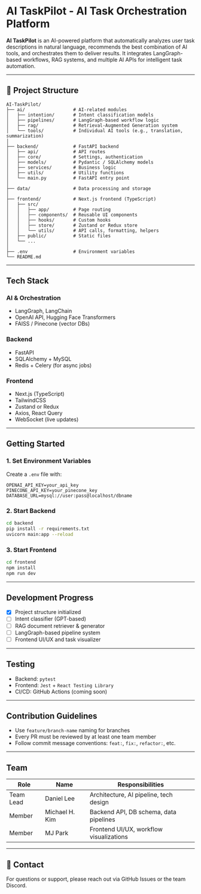 # AI TaskPilot - AI Task Orchestration Platform

**AI TaskPilot** is an AI-powered platform that automatically analyzes user task descriptions in natural language, recommends the best combination of AI tools, and orchestrates them to deliver results. It integrates LangGraph-based workflows, RAG systems, and multiple AI APIs for intelligent task automation.

---

## 📁 Project Structure

```
AI-TaskPilot/
├── ai/                  # AI-related modules
│   ├── intention/       # Intent classification models
│   ├── pipelines/       # LangGraph-based workflow logic
│   ├── rag/             # Retrieval-Augmented Generation system
│   └── tools/           # Individual AI tools (e.g., translation, summarization)
│
├── backend/             # FastAPI backend
│   ├── api/             # API routes
│   ├── core/            # Settings, authentication
│   ├── models/          # Pydantic / SQLAlchemy models
│   ├── services/        # Business logic
│   ├── utils/           # Utility functions
│   └── main.py          # FastAPI entry point
│
├── data/                # Data processing and storage
│
├── frontend/            # Next.js frontend (TypeScript)
│   ├── src/
│   │   ├── app/         # Page routing
│   │   ├── components/  # Reusable UI components
│   │   ├── hooks/       # Custom hooks
│   │   ├── store/       # Zustand or Redux store
│   │   └── utils/       # API calls, formatting, helpers
│   ├── public/          # Static files
│   └── ...
│
├── .env                 # Environment variables
└── README.md
```

---

## Tech Stack

### AI & Orchestration

- LangGraph, LangChain
- OpenAI API, Hugging Face Transformers
- FAISS / Pinecone (vector DBs)

### Backend

- FastAPI
- SQLAlchemy + MySQL
- Redis + Celery (for async jobs)

### Frontend

- Next.js (TypeScript)
- TailwindCSS
- Zustand or Redux
- Axios, React Query
- WebSocket (live updates)

---

## Getting Started

### 1. Set Environment Variables

Create a `.env` file with:

```env
OPENAI_API_KEY=your_api_key
PINECONE_API_KEY=your_pinecone_key
DATABASE_URL=mysql://user:pass@localhost/dbname
```

### 2. Start Backend

```bash
cd backend
pip install -r requirements.txt
uvicorn main:app --reload
```

### 3. Start Frontend

```bash
cd frontend
npm install
npm run dev
```

---

## Development Progress

- [x] Project structure initialized
- [ ] Intent classifier (GPT-based)
- [ ] RAG document retriever & generator
- [ ] LangGraph-based pipeline system
- [ ] Frontend UI/UX and task visualizer

---

## Testing

- Backend: `pytest`
- Frontend: `Jest` + `React Testing Library`
- CI/CD: GitHub Actions (coming soon)

---

## Contribution Guidelines

- Use `feature/branch-name` naming for branches
- Every PR must be reviewed by at least one team member
- Follow commit message conventions: `feat:`, `fix:`, `refactor:`, etc.

---

## Team

| Role      | Name | Responsibilities                        |
| --------- | ---- | --------------------------------------- |
| Team Lead | Daniel Lee  | Architecture, AI pipeline, tech design  |
| Member  | Michael H. Kim  | Backend API, DB schema, data pipelines  |
| Member  | MJ Park  | Frontend UI/UX, workflow visualizations |

---

## 💬 Contact

For questions or support, please reach out via GitHub Issues or the team Discord.
